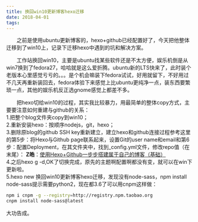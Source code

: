 ```yaml
---
title: 换回win10更新博客hexo迁移
date: 2018-04-01
tags:
---
```


&emsp;&emsp;之前是使用ubuntu更新博客的，hexo+github已经配置好了，今天把他整体迁移到了win10上，记录下迁移hexo中遇到的坑和解决方案。
<!--more-->

&emsp;&emsp;工作站换回win10，主要是ubuntu找某些软件还是不太方便，娱乐机倒是从win7换到了fedora27，哈哈就是这么爱折腾。ubuntu新的LTS快来了，此时装个老版本心里感觉亏亏的。。。是个机会嘛装下fedora试试，好用就留下，不好用过不几天再重新装回去，fedora体验下来感觉上比ubuntu更纯净一点，装东西要繁琐一点，其他的娱乐机反正选gnome感觉上都差不多。

&emsp;&emsp;把hexo切给win10的过程，其实我比较暴力，用最简单的整体copy方式，主要要注意如何重建与github的关系：  
1.把整个blog文件夹copy到win10；  
2.重新安装hexo：按顺序nodejs，git，hexo；  
3.删除原blog的github SSH key重新建立，建立hexo和github连接过程参考这里的第5步：将Hexo与Github page联系起来，设置Git的user
name和email和第6步：配置Deployment，在其文件夹中，找到_config.yml文件，修改repo值（在末尾）：
**Z皓**：[使用Hexo+Github一步步搭建属于自己的博客（基础）](https://www.cnblogs.com/fengxiongZz/p/7707219.html)  
4.之后hexo g -d,OK了切换完成，原先的主题啊配置啊都没有变，就可以在win下更新啦。  
5.hexo new 换回win10更新博客hexo迁移，发现没有node-sass，npm install
node-sass提示需要python2，现在都3.6了可以用cnpm这样做：  

``` bash
npm i cnpm -g --registry=http://registry.npm.taobao.org
cnpm install node-sass@latest
```

大功告成。